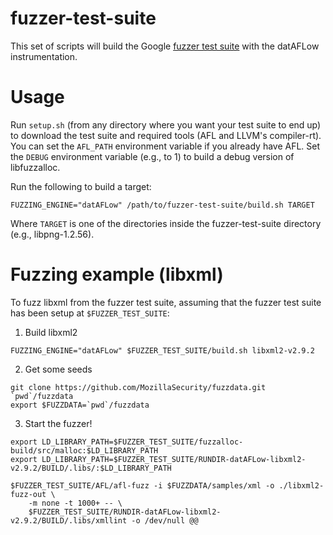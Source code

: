 # fuzzer-test-suite

This set of scripts will build the Google
[fuzzer test suite](https://github.com/google/fuzzer-test-suite) with the
datAFLow instrumentation.

# Usage

Run `setup.sh` (from any directory where you want your test suite to end up) to
download the test suite and required tools (AFL and LLVM's
compiler-rt). You can set the `AFL_PATH` environment variable if you already
have AFL. Set the `DEBUG` environment variable (e.g., to 1) to build a debug
version of libfuzzalloc.

Run the following to build a target:

```console
FUZZING_ENGINE="datAFLow" /path/to/fuzzer-test-suite/build.sh TARGET
```

Where `TARGET` is one of the directories inside the fuzzer-test-suite directory
(e.g., libpng-1.2.56).

# Fuzzing example (libxml)

To fuzz libxml from the fuzzer test suite, assuming that the fuzzer test suite
has been setup at `$FUZZER_TEST_SUITE`:

1. Build libxml2

```console
FUZZING_ENGINE="datAFLow" $FUZZER_TEST_SUITE/build.sh libxml2-v2.9.2
```

2. Get some seeds

```console
git clone https://github.com/MozillaSecurity/fuzzdata.git `pwd`/fuzzdata
export $FUZZDATA=`pwd`/fuzzdata
```

3. Start the fuzzer!

```console
export LD_LIBRARY_PATH=$FUZZER_TEST_SUITE/fuzzalloc-build/src/malloc:$LD_LIBRARY_PATH
export LD_LIBRARY_PATH=$FUZZER_TEST_SUITE/RUNDIR-datAFLow-libxml2-v2.9.2/BUILD/.libs/:$LD_LIBRARY_PATH

$FUZZER_TEST_SUITE/AFL/afl-fuzz -i $FUZZDATA/samples/xml -o ./libxml2-fuzz-out \
    -m none -t 1000+ -- \
    $FUZZER_TEST_SUITE/RUNDIR-datAFLow-libxml2-v2.9.2/BUILD/.libs/xmllint -o /dev/null @@
```
